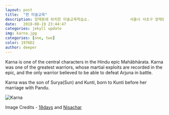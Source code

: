 ```yaml
---
layout: post
title:  "한 미술교육"
description: 양재동에 위치한 미술교육학습소.                  서울시 서초구 양재동 18-3번지 2층.             02)529-5l5l
date:   2018-08-19 23:44:47 
categories: jekyll update
img: karna.jpg
categories: [one, two]
color: 1976D2
author: deeper
---
```

Karna is one of the central characters in the Hindu epic Mahābhārata. Karna was one of the greatest warriors, whose martial exploits are recorded in the epic, and the only warrior believed to be able to defeat Arjuna in battle.

Karna was the son of Surya(Sun) and Kunti, born to Kunti before her marriage with Pandu.

![Karna]({{site.baseurl}}/images/karna-2.jpg)


Image Credits - [18days](https://www.youtube.com/watch?v=kyHFBybC3RI) and [Nisachar](http://nisachar.deviantart.com/gallery/37429163/18-Days) 
